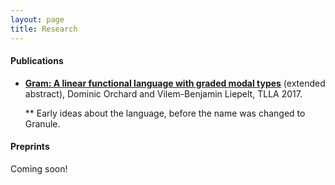 ```yaml
---
layout: page
title: Research
---
```


#### Publications

* [__Gram: A linear functional language with graded modal types__](http://www.cs.ox.ac.uk/conferences/fscd2017/preproceedings_unprotected/TLLA_Orchard.pdf) (extended
  abstract), Dominic Orchard and Vilem-Benjamin Liepelt, TLLA 2017.

	** Early ideas about the language, before the name was changed to Granule.

#### Preprints

Coming soon!
